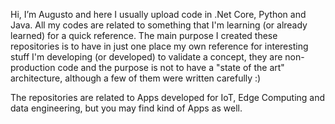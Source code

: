 Hi, I’m Augusto and here I usually upload code in .Net Core, Python and Java. All my codes are related to something that I'm learning (or already learned) for a quick reference.
The main purpose I created these repositories is to have in just one place my own reference for interesting stuff I'm developing (or developed) to validate a concept, they are non-production code and the purpose is not to have a "state of the art" architecture, although a few of them were written carefully :)

The repositories are related to Apps developed for IoT, Edge Computing and data engineering, but you may find kind of Apps as well.

